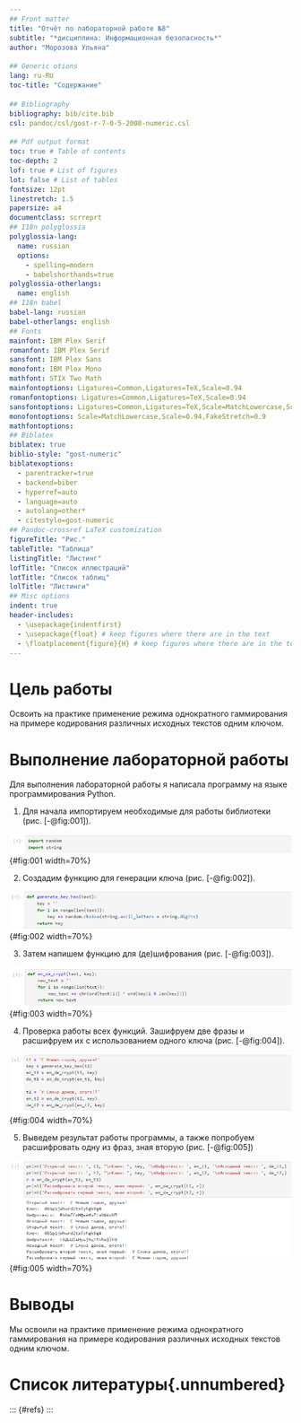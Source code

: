 ```yaml
---
## Front matter
title: "Отчёт по лабораторной работе №8"
subtitle: "*дисциплина: Информационная безопасность*"
author: "Морозова Ульяна"

## Generic otions
lang: ru-RU
toc-title: "Содержание"

## Bibliography
bibliography: bib/cite.bib
csl: pandoc/csl/gost-r-7-0-5-2008-numeric.csl

## Pdf output format
toc: true # Table of contents
toc-depth: 2
lof: true # List of figures
lot: false # List of tables
fontsize: 12pt
linestretch: 1.5
papersize: a4
documentclass: scrreprt
## I18n polyglossia
polyglossia-lang:
  name: russian
  options:
	- spelling=modern
	- babelshorthands=true
polyglossia-otherlangs:
  name: english
## I18n babel
babel-lang: russian
babel-otherlangs: english
## Fonts
mainfont: IBM Plex Serif
romanfont: IBM Plex Serif
sansfont: IBM Plex Sans
monofont: IBM Plex Mono
mathfont: STIX Two Math
mainfontoptions: Ligatures=Common,Ligatures=TeX,Scale=0.94
romanfontoptions: Ligatures=Common,Ligatures=TeX,Scale=0.94
sansfontoptions: Ligatures=Common,Ligatures=TeX,Scale=MatchLowercase,Scale=0.94
monofontoptions: Scale=MatchLowercase,Scale=0.94,FakeStretch=0.9
mathfontoptions:
## Biblatex
biblatex: true
biblio-style: "gost-numeric"
biblatexoptions:
  - parentracker=true
  - backend=biber
  - hyperref=auto
  - language=auto
  - autolang=other*
  - citestyle=gost-numeric
## Pandoc-crossref LaTeX customization
figureTitle: "Рис."
tableTitle: "Таблица"
listingTitle: "Листинг"
lofTitle: "Список иллюстраций"
lotTitle: "Список таблиц"
lolTitle: "Листинги"
## Misc options
indent: true
header-includes:
  - \usepackage{indentfirst}
  - \usepackage{float} # keep figures where there are in the text
  - \floatplacement{figure}{H} # keep figures where there are in the text
---
```


# Цель работы

Освоить на практике применение режима однократного гаммирования на примере кодирования различных исходных текстов одним ключом.

# Выполнение лабораторной работы

Для выполнения лабораторной работы я написала программу на языке программирования Python.

1. Для начала импортируем необходимые для работы библиотеки (рис. [-@fig:001]).

![Импорт](image/1.png){#fig:001 width=70%}

2. Создадим функцию для генерации ключа (рис. [-@fig:002]).

![Генерация ключа](image/2.png){#fig:002 width=70%}

3. Затем напишем функцию для (де)шифрования (рис. [-@fig:003]).

![(Де)шифрование](image/3.png){#fig:003 width=70%}

4. Проверка работы всех функций. Зашифруем две фразы и расшифруем их с использованием одного ключа (рис. [-@fig:004]).

![Шифрование двух фраз](image/4.png){#fig:004 width=70%}

5. Выведем результат работы программы, а также попробуем расшифровать одну из фраз, зная вторую (рис. [-@fig:005])

![Результат](image/5.png){#fig:005 width=70%}

# Выводы

Мы освоили на практике применение режима однократного гаммирования на примере кодирования различных исходных текстов одним ключом.

# Список литературы{.unnumbered}

::: {#refs}
:::
